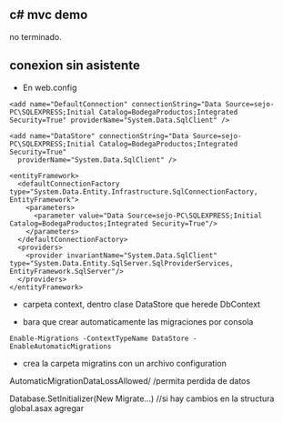 ## c# mvc demo

no terminado.

## conexion sin asistente
- En web.config
```
<add name="DefaultConnection" connectionString="Data Source=sejo-PC\SQLEXPRESS;Initial Catalog=BodegaProductos;Integrated Security=True" providerName="System.Data.SqlClient" />

<add name="DataStore" connectionString="Data Source=sejo-PC\SQLEXPRESS;Initial Catalog=BodegaProductos;Integrated Security=True"
  providerName="System.Data.SqlClient" />

<entityFramework>
  <defaultConnectionFactory type="System.Data.Entity.Infrastructure.SqlConnectionFactory, EntityFramework">
    <parameters>
      <parameter value="Data Source=sejo-PC\SQLEXPRESS;Initial Catalog=BodegaProductos;Integrated Security=True"/>
    </parameters>
  </defaultConnectionFactory>
  <providers>
    <provider invariantName="System.Data.SqlClient" type="System.Data.Entity.SqlServer.SqlProviderServices, EntityFramework.SqlServer"/>
  </providers>
</entityFramework>
```

- carpeta context, dentro clase DataStore que herede DbContext

- bara que crear automaticamente las migraciones por consola

```
Enable-Migrations -ContextTypeName DataStore -EnableAutomaticMigrations
```
- crea la carpeta migratins con un archivo configuration

AutomaticMigrationDataLossAllowed/ /permita perdida de datos

Database.SetInitializer(New Migrate...) //si hay cambios en la structura global.asax agregar

